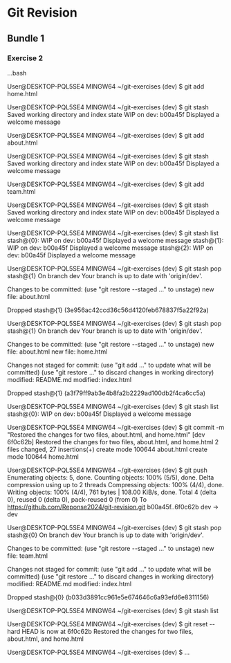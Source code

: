 # Git Revision
## Bundle 1
### Exercise 2
...bash

User@DESKTOP-PQL5SE4 MINGW64 ~/git-exercises (dev)
$ git add home.html

User@DESKTOP-PQL5SE4 MINGW64 ~/git-exercises (dev)
$ git stash
Saved working directory and index state WIP on dev: b00a45f Displayed a welcome message

User@DESKTOP-PQL5SE4 MINGW64 ~/git-exercises (dev)
$ git add about.html

User@DESKTOP-PQL5SE4 MINGW64 ~/git-exercises (dev)
$ git stash
Saved working directory and index state WIP on dev: b00a45f Displayed a welcome message

User@DESKTOP-PQL5SE4 MINGW64 ~/git-exercises (dev)
$ git add team.html

User@DESKTOP-PQL5SE4 MINGW64 ~/git-exercises (dev)
$ git stash
Saved working directory and index state WIP on dev: b00a45f Displayed a welcome message

User@DESKTOP-PQL5SE4 MINGW64 ~/git-exercises (dev)
$ git stash list
stash@{0}: WIP on dev: b00a45f Displayed a welcome message
stash@{1}: WIP on dev: b00a45f Displayed a welcome message
stash@{2}: WIP on dev: b00a45f Displayed a welcome message

User@DESKTOP-PQL5SE4 MINGW64 ~/git-exercises (dev)
$ git stash pop stash@{1}
On branch dev
Your branch is up to date with 'origin/dev'.

Changes to be committed:
  (use "git restore --staged <file>..." to unstage)
        new file:   about.html

Dropped stash@{1} (3e956ac42ccd36c56d4120feb678837f5a22f92a)

User@DESKTOP-PQL5SE4 MINGW64 ~/git-exercises (dev)
$ git stash pop stash@{1}
On branch dev
Your branch is up to date with 'origin/dev'.

Changes to be committed:
  (use "git restore --staged <file>..." to unstage)
        new file:   about.html
        new file:   home.html

Changes not staged for commit:
  (use "git add <file>..." to update what will be committed)
  (use "git restore <file>..." to discard changes in working directory)
        modified:   README.md
        modified:   index.html

Dropped stash@{1} (a3f79ff9ab3e4b8fa2b2229ad100db2f4ca6cc5a)

User@DESKTOP-PQL5SE4 MINGW64 ~/git-exercises (dev)
$ git stash list
stash@{0}: WIP on dev: b00a45f Displayed a welcome message

User@DESKTOP-PQL5SE4 MINGW64 ~/git-exercises (dev)
$ git commit -m "Restored the changes for two files, about.html, and home.html"
[dev 6f0c62b] Restored the changes for two files, about.html, and home.html
 2 files changed, 27 insertions(+)
 create mode 100644 about.html
 create mode 100644 home.html

User@DESKTOP-PQL5SE4 MINGW64 ~/git-exercises (dev)
$ git push
Enumerating objects: 5, done.
Counting objects: 100% (5/5), done.
Delta compression using up to 2 threads
Compressing objects: 100% (4/4), done.
Writing objects: 100% (4/4), 761 bytes | 108.00 KiB/s, done.
Total 4 (delta 0), reused 0 (delta 0), pack-reused 0 (from 0)
To https://github.com/Reponse2024/git-revision.git
   b00a45f..6f0c62b  dev -> dev

User@DESKTOP-PQL5SE4 MINGW64 ~/git-exercises (dev)
$ git stash pop stash@{0}
On branch dev
Your branch is up to date with 'origin/dev'.

Changes to be committed:
  (use "git restore --staged <file>..." to unstage)
        new file:   team.html

Changes not staged for commit:
  (use "git add <file>..." to update what will be committed)
  (use "git restore <file>..." to discard changes in working directory)
        modified:   README.md
        modified:   index.html

Dropped stash@{0} (b033d3891cc961e5e674646c6a93efd6e8311156)

User@DESKTOP-PQL5SE4 MINGW64 ~/git-exercises (dev)
$ git stash list

User@DESKTOP-PQL5SE4 MINGW64 ~/git-exercises (dev)
$ git reset --hard
HEAD is now at 6f0c62b Restored the changes for two files, about.html, and home.html

User@DESKTOP-PQL5SE4 MINGW64 ~/git-exercises (dev)
$
...